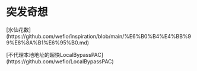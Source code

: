 # 突发奇想

<p> [水仙花数](https://github.com/wefio/inspiration/blob/main/%E6%B0%B4%E4%BB%99%E8%8A%B1%E6%95%B0.md) </p>
<p> [不代理本地地址的超快LocalBypassPAC](https://github.com/wefio/LocalBypassPAC) </p>
